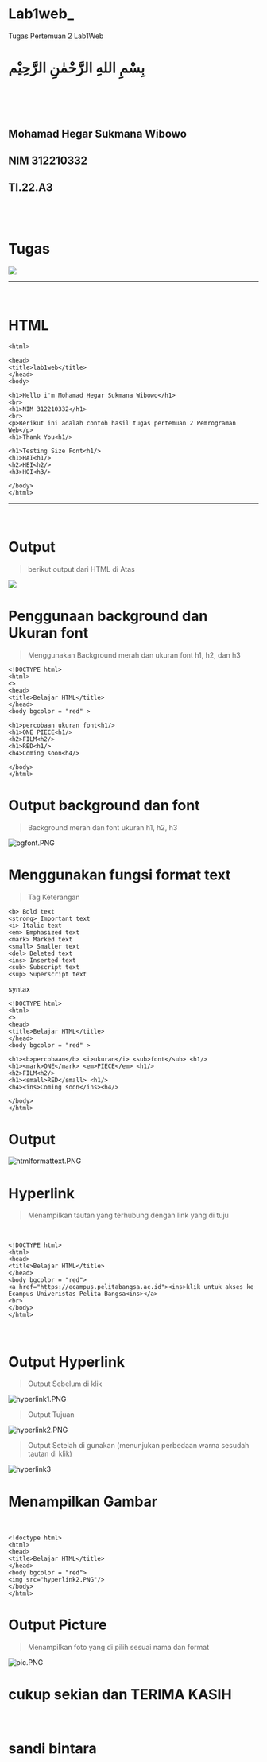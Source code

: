 # Lab1web_
Tugas Pertemuan 2 Lab1Web
<br>
<h1>بِسْمِ اللهِ الرَّحْمٰنِ الرَّحِيْم<h1/>
<br>
<h2>Mohamad Hegar Sukmana Wibowo<h2/>
<h2>NIM 312210332<h2/>
<h2>TI.22.A3<h2/>
<br>

# Tugas
<img src="Tugas.PNG">
<hr>
<br>

# HTML
```<!DOCTYPE html>
<html>

<head>
<title>lab1web</title>
</head>
<body>

<h1>Hello i'm Mohamad Hegar Sukmana Wibowo</h1>
<br>
<h1>NIM 312210332</h1>
<br>
<p>Berikut ini adalah contoh hasil tugas pertemuan 2 Pemrograman Web</p>
<h1>Thank You<h1/>

<h1>Testing Size Font<h1/>
<h1>HAI<h1/>
<h2>HEI<h2/>
<h3>HOI<h3/>

</body>
</html>
```
<hr>
<br>

# Output
> berikut output dari HTML di Atas
<img src="outputtugas.PNG">

# Penggunaan background dan Ukuran font
> Menggunakan Background merah dan ukuran font h1, h2, dan h3
```
<!DOCTYPE html>
<html>
<>
<head>
<title>Belajar HTML</title>
</head>
<body bgcolor = "red" >

<h1>percobaan ukuran font<h1/>
<h1>ONE PIECE<h1/>
<h2>FILM<h2/>
<h1>RED<h1/>
<h4>Coming soon<h4/>

</body>
</html>
```
# Output background dan font
> Background merah dan font ukuran h1, h2, h3

![bgfont.PNG](image/bgfont.PNG)

# Menggunakan fungsi format text
> Tag Keterangan
```
<b> Bold text
<strong> Important text
<i> Italic text
<em> Emphasized text
<mark> Marked text
<small> Smaller text
<del> Deleted text
<ins> Inserted text
<sub> Subscript text
<sup> Superscript text
```

syntax
```
<!DOCTYPE html>
<html>
<>
<head>
<title>Belajar HTML</title>
</head>
<body bgcolor = "red" >

<h1><b>percobaan</b> <i>ukuran</i> <sub>font</sub> <h1/>
<h1><mark>ONE</mark> <em>PIECE</em> <h1/>
<h2>FILM<h2/>
<h1><small>RED</small> <h1/>
<h4><ins>Coming soon</ins><h4/>

</body>
</html>
```
# Output
![htmlformattext.PNG](image/htmlformattext.PNG)

# Hyperlink
> Menampilkan tautan yang terhubung dengan link yang di tuju
<br>

```
<!DOCTYPE html>
<html>
<head>
<title>Belajar HTML</title>
</head>
<body bgcolor = "red">
<a href="https://ecampus.pelitabangsa.ac.id"><ins>klik untuk akses ke Ecampus Univeristas Pelita Bangsa<ins></a>
<br>
</body>
</html>
```
<br>

# Output Hyperlink

> Output Sebelum di klik

![hyperlink1.PNG](image/hyperlink1.PNG)

> Output Tujuan

![hyperlink2.PNG](image/hyperlink2.PNG)

> Output Setelah di gunakan (menunjukan perbedaan warna sesudah tautan di klik)

![hyperlink3](image/hyperlink3.PNG)

# Menampilkan Gambar

<br>

```
<!doctype html>
<html>
<head>
<title>Belajar HTML</title>
</head>
<body bgcolor = "red">
<img src="hyperlink2.PNG"/>
</body>
</html>
```

# Output Picture
> Menampilkan foto yang di pilih sesuai nama dan format

![pic.PNG](image/pic.PNG)

<h1> cukup sekian dan TERIMA KASIH</h1>
<br>

<h1>sandi bintara</h1>





